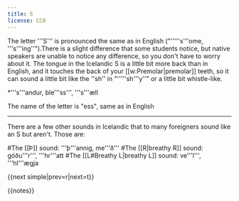 ```yaml
---
title: S
license: CC0
---
```


The letter '''S''' is pronounced the same as in English ("'''''s'''ome, '''s'''ing''").<ref>There is a slight difference that some students notice, but native speakers are unable to notice any difference, so you don't have to worry about it. The tongue in the Icelandic S is a little bit more back than in English, and it touches the back of your [[w:Premolar|premolar]] teeth, so it can sound a little bit like the ''sh'' in "'''''sh'''y''" or a little bit whistle-like.</ref>

*'''s'''andur, ble'''ss''', '''s'''æll

The name of the letter is "ess", same as in English

***

There are a few other sounds in Icelandic that to many foreigners sound like an S but aren't. Those are:

#The [[Þ]] sound: '''þ'''annig, me'''ð'''
#The [[R|breathy R]] sound: góðu'''r''', '''hr'''att
#The [[L#Breathy L|breathy L]] sound: ve'''l''', '''hl'''ægja

{{next simple|prev=r|next=t}}

{{notes}}